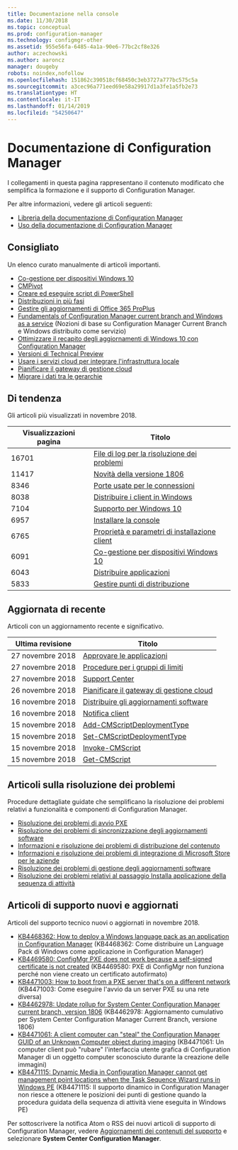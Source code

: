 ```yaml
---
title: Documentazione nella console
ms.date: 11/30/2018
ms.topic: conceptual
ms.prod: configuration-manager
ms.technology: configmgr-other
ms.assetid: 955e56fa-6485-4a1a-90e6-77bc2cf8e326
author: aczechowski
ms.author: aaroncz
manager: dougeby
robots: noindex,nofollow
ms.openlocfilehash: 151862c390518cf68450c3eb3727a777bc575c5a
ms.sourcegitcommit: a3cec96a771eed69e58a29917d1a3fe1a5fb2e73
ms.translationtype: HT
ms.contentlocale: it-IT
ms.lasthandoff: 01/14/2019
ms.locfileid: "54250647"
---
```

<!-- 
- Feature 1357546
- This page displays in-console, under the Community workspace, Documentation node. 
- Don't use any relative links; must be full https://docs.microsoft.com and language neutral
- Process: https://microsoft.sharepoint.com/teams/ConfigMgr/Documents/ContentPub/Data%20collection%20process%20for%20Feature%201357546%20In-console%20documentation.docx?web=1
-->


# <a name="configuration-manager-documentation"></a>Documentazione di Configuration Manager
I collegamenti in questa pagina rappresentano il contenuto modificato che semplifica la formazione e il supporto di Configuration Manager. 

Per altre informazioni, vedere gli articoli seguenti:
- [Libreria della documentazione di Configuration Manager](https://docs.microsoft.com/sccm)  
- [Uso della documentazione di Configuration Manager](https://docs.microsoft.com/sccm/core/understand/use-docs)



## <a name="recommended"></a>Consigliato 
Un elenco curato manualmente di articoli importanti.

- [Co-gestione per dispositivi Windows 10](https://docs.microsoft.com/sccm/comanage/overview)  
- [CMPivot](https://docs.microsoft.com/sccm/core/servers/manage/cmpivot)  
- [Creare ed eseguire script di PowerShell](https://docs.microsoft.com/sccm/apps/deploy-use/create-deploy-scripts)  
- [Distribuzioni in più fasi](https://docs.microsoft.com/sccm/osd/deploy-use/create-phased-deployment-for-task-sequence)  
- [Gestire gli aggiornamenti di Office 365 ProPlus](https://docs.microsoft.com/sccm/sum/deploy-use/manage-office-365-proplus-updates)  
- [Fundamentals of Configuration Manager current branch and Windows as a service](https://docs.microsoft.com/sccm/core/understand/configuration-manager-and-windows-as-service) (Nozioni di base su Configuration Manager Current Branch e Windows distribuito come servizio)
- [Ottimizzare il recapito degli aggiornamenti di Windows 10 con Configuration Manager](https://docs.microsoft.com/sccm/sum/deploy-use/optimize-windows-10-update-delivery)
- [Versioni di Technical Preview](https://docs.microsoft.com/sccm/core/get-started/technical-preview)
- [Usare i servizi cloud per integrare l'infrastruttura locale](https://docs.microsoft.com/sccm/core/understand/use-cloud-services)
- [Pianificare il gateway di gestione cloud](https://docs.microsoft.com/sccm/core/clients/manage/plan-cloud-management-gateway)
- [Migrare i dati tra le gerarchie](https://docs.microsoft.com/sccm/core/migration/migrate-data-between-hierarchies)



## <a name="trending"></a>Di tendenza
Gli articoli più visualizzati in novembre 2018.

 | Visualizzazioni pagina | Titolo | 
 |------------|-------| 
 | 16701 | [File di log per la risoluzione dei problemi](https://docs.microsoft.com/sccm/core/plan-design/hierarchy/log-files) | 
 | 11417 | [Novità della versione 1806](https://docs.microsoft.com/sccm/core/plan-design/changes/whats-new-in-version-1806) | 
 | 8346 | [Porte usate per le connessioni](https://docs.microsoft.com/sccm/core/plan-design/hierarchy/ports) | 
 | 8038 | [Distribuire i client in Windows](https://docs.microsoft.com/sccm/core/clients/deploy/deploy-clients-to-windows-computers) | 
 | 7104 | [Supporto per Windows 10](https://docs.microsoft.com/sccm/core/plan-design/configs/support-for-windows-10) | 
 | 6957 | [Installare la console](https://docs.microsoft.com/sccm/core/servers/deploy/install/install-consoles) | 
 | 6765 | [Proprietà e parametri di installazione client](https://docs.microsoft.com/sccm/core/clients/deploy/about-client-installation-properties) | 
 | 6091 | [Co-gestione per dispositivi Windows 10](https://docs.microsoft.com/sccm/comanage/overview) | 
 | 6043 | [Distribuire applicazioni](https://docs.microsoft.com/sccm/apps/deploy-use/deploy-applications) | 
 | 5833 | [Gestire punti di distribuzione](https://docs.microsoft.com/sccm/core/servers/deploy/configure/install-and-configure-distribution-points) | 



## <a name="recently-updated"></a>Aggiornata di recente
Articoli con un aggiornamento recente e significativo.

 | Ultima revisione | Titolo | 
 |---------------|-------|
 | 27 novembre 2018 | [Approvare le applicazioni](https://docs.microsoft.com/sccm/apps/deploy-use/app-approval) | 
 | 27 novembre 2018 | [Procedure per i gruppi di limiti](https://docs.microsoft.com/sccm/core/servers/deploy/configure/boundary-group-procedures) | 
 | 27 novembre 2018 | [Support Center](https://docs.microsoft.com/sccm/core/support/support-center) | 
 | 26 novembre 2018 | [Pianificare il gateway di gestione cloud](https://docs.microsoft.com/sccm/core/clients/manage/cmg/plan-cloud-management-gateway) | 
 | 16 novembre 2018 | [Distribuire gli aggiornamenti software](https://docs.microsoft.com/sccm/sum/deploy-use/deploy-software-updates) | 
 | 16 novembre 2018 | [Notifica client](https://docs.microsoft.com/sccm/core/clients/manage/client-notification) | 
 | 15 novembre 2018 | [Add-CMScriptDeploymentType](https://docs.microsoft.com/powershell/module/configurationmanager/add-cmscriptdeploymenttype) | 
 | 15 novembre 2018 | [Set-CMScriptDeploymentType](https://docs.microsoft.com/powershell/module/configurationmanager/set-cmscriptdeploymenttype) | 
 | 15 novembre 2018 | [Invoke-CMScript](https://docs.microsoft.com/powershell/module/configurationmanager/invoke-cmscript) | 
 | 15 novembre 2018 | [Get-CMScript](https://docs.microsoft.com/powershell/module/configurationmanager/get-cmscript) | 



## <a name="troubleshooting-articles"></a>Articoli sulla risoluzione dei problemi
Procedure dettagliate guidate che semplificano la risoluzione dei problemi relativi a funzionalità e componenti di Configuration Manager.

- [Risoluzione dei problemi di avvio PXE](https://support.microsoft.com/help/4468612)
- [Risoluzione dei problemi di sincronizzazione degli aggiornamenti software](https://support.microsoft.com/help/10059)
- [Informazioni e risoluzione dei problemi di distribuzione del contenuto](https://support.microsoft.com/help/4000401)
- [Informazioni e risoluzione dei problemi di integrazione di Microsoft Store per le aziende](https://support.microsoft.com/help/4010214)
- [Risoluzione dei problemi di gestione degli aggiornamenti software](https://support.microsoft.com/help/10680)
- [Risoluzione dei problemi relativi al passaggio Installa applicazione della sequenza di attività](https://support.microsoft.com/help/18408/)



## <a name="new-and-updated-support-articles"></a>Articoli di supporto nuovi e aggiornati
Articoli del supporto tecnico nuovi o aggiornati in novembre 2018.

- [KB4468362: How to deploy a Windows language pack as an application in Configuration Manager](https://support.microsoft.com/help/4468362) (KB4468362: Come distribuire un Language Pack di Windows come applicazione in Configuration Manager)
- [KB4469580: ConfigMgr PXE does not work because a self-signed certificate is not created](https://support.microsoft.com/help/4469580/) (KB4469580: PXE di ConfigMgr non funziona perché non viene creato un certificato autofirmato)
- [KB4471003: How to boot from a PXE server that's on a different network](https://support.microsoft.com/help/4471003) (KB4471003: Come eseguire l'avvio da un server PXE su una rete diversa)
- [KB4462978: Update rollup for System Center Configuration Manager current branch, version 1806](https://support.microsoft.com/help/4462978) (KB4462978: Aggiornamento cumulativo per System Center Configuration Manager Current Branch, versione 1806)
- [KB4471061: A client computer can "steal" the Configuration Manager GUID of an Unknown Computer object during imaging](https://support.microsoft.com/help/4471061) (KB4471061: Un computer client può "rubare" l'interfaccia utente grafica di Configuration Manager di un oggetto computer sconosciuto durante la creazione delle immagini)
- [KB4471115: Dynamic Media in Configuration Manager cannot get management point locations when the Task Sequence Wizard runs in Windows PE](https://support.microsoft.com/help/4471115) (KB4471115: Il supporto dinamico in Configuration Manager non riesce a ottenere le posizioni dei punti di gestione quando la procedura guidata della sequenza di attività viene eseguita in Windows PE)


Per sottoscrivere la notifica Atom o RSS dei nuovi articoli di supporto di Configuration Manager, vedere [Aggiornamenti dei contenuti del supporto](https://support.microsoft.com/help/4089498/) e selezionare **System Center Configuration Manager**.  
